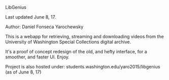 LibGenius 

Last updated June 8, 17.

Author: Daniel Fonseca Yarochewsky

This is a webapp for retrieving, streaming and downloading videos from the University of Washington Special Collections digital archive.


It's a proof of concept redesign of the old, and hefty interface, for a smoother, and faster UI. Enjoy.

Project is also hosted under: students.washington.edu/yaro2015/libgenius (as of June 8, 17) 

